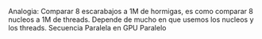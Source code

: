 Analogia:
Comparar 8 escarabajos a 1M de hormigas, es como comparar 8 nucleos a 1M de threads.
Depende de mucho en que usemos los nucleos y los threads.
Secuencia
Paralela en GPU
Paralelo